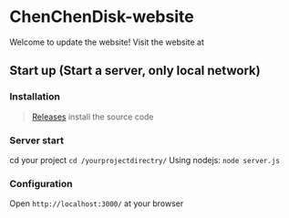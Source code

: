 # ChenChenDisk-website
Welcome to update the website!
Visit the website at 
## Start up (Start a server, only local network)
### Installation
> [Releases](https://github.com/ChenChenTown/ChenChenChat-website/releases) install the source code
### Server start 
cd your project ```cd /yourprojectdirectry/```
Using nodejs: ```node server.js```
### Configuration
Open ```http://localhost:3000/``` at your browser
